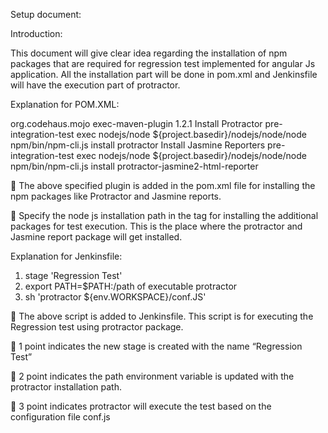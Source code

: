 Setup document:

Introduction:

This document will give clear idea regarding the installation of npm packages that are required for regression test implemented for angular Js application. All the installation part will be done in pom.xml and Jenkinsfile will have the execution part of protractor. 

Explanation for POM.XML:

<plugin>
<groupId>org.codehaus.mojo</groupId>
<artifactId>exec-maven-plugin</artifactId>
	<version>1.2.1</version>
	<executions>
	<execution>									
		<id>Install Protractor</id>
		<phase>pre-integration-test</phase>
		<goals>
			<goal>exec</goal>
		</goals>
	<configuration>												<workingDirectory>nodejs/node</workingDirectory>
		<executable>${project.basedir}/nodejs/node/node</executable>
		<arguments>
			<argument>npm/bin/npm-cli.js</argument>
			<argument>install</argument>
			<argument>protractor</argument>								</arguments>
	</configuration>
	</execution>
		<execution>
			<id>Install Jasmine Reporters</id>
			<phase>pre-integration-test</phase>
			<goals>
				<goal>exec</goal>
			</goals>
		<configuration>
			<workingDirectory>nodejs/node</workingDirectory>
			<executable>${project.basedir}/nodejs/node/node</executable>
		<arguments>
			<argument>npm/bin/npm-cli.js</argument>
			<argument>install</argument>
			<argument>protractor-jasmine2-html-reporter</argument>
			</arguments>
		</configuration>
		</execution>                   									
	</executions>
</plugin>

	The above specified plugin is added in the pom.xml file for installing the npm packages like Protractor and Jasmine reports. 

	Specify the node js installation path in the <executable> tag for installing the additional packages for test execution. This is the place where the protractor and Jasmine report package will get installed.

Explanation for Jenkinsfile:
1.	stage 'Regression Test'
2.	export PATH=$PATH:/path of executable protractor
3.	sh 'protractor ${env.WORKSPACE}/conf.JS'


	The above script is added to Jenkinsfile. This script is for executing the Regression test using protractor package.

	1 point indicates the new stage is created with the name “Regression Test”

	2 point indicates the path environment variable is updated with the protractor installation path.

	3 point indicates protractor will execute the test based on the configuration file conf.js
